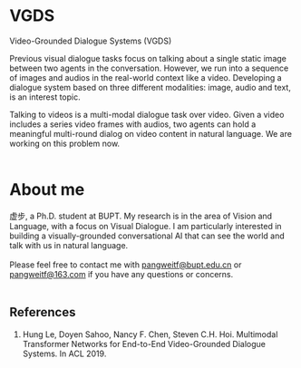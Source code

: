 # VGDS
Video-Grounded Dialogue Systems (VGDS)<br>

Previous visual dialogue tasks focus on talking about a single static image between two agents in the conversation. However, we run into a sequence of images and audios in the real-world context like a video. Developing a dialogue system based on three different modalities: image, audio and text, is an interest topic.<br>

Talking to videos is a multi-modal dialogue task over video. Given a video includes a series video frames with audios, two agents can hold a meaningful multi-round dialog on video content in natural language. We are working on this problem now.<br>
<br>
# About me
虚步, a Ph.D. student at BUPT. My research is in the area of Vision and Language, with a focus on Visual Dialogue. I am particularly interested in building a visually-grounded conversational AI that can see the world and talk with us in natural language.<br>
<br>
Please feel free to contact me with pangweitf@bupt.edu.cn or pangweitf@163.com if you have any questions or concerns.<br>
<br>
## References
1. Hung Le, Doyen Sahoo, Nancy F. Chen, Steven C.H. Hoi. Multimodal Transformer Networks for End-to-End Video-Grounded Dialogue Systems. In ACL 2019.<br>
